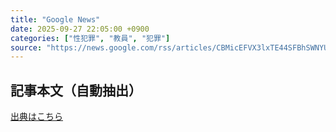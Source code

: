 ```yaml
---
title: "Google News"
date: 2025-09-27 22:05:00 +0900
categories: ["性犯罪", "教員", "犯罪"]
source: "https://news.google.com/rss/articles/CBMicEFVX3lxTE44SFBhSWNYUmdkWEJLLXZfSGpEZzhUTjk0QkQwODZIWEJXWmZHTmotSndQU0U1bEtBMDNSbjd2NFdIVk5rM1dBS2FWNWtwY05UUk03bThQNDNCdmhTRnJPTFdISGQ1U3FHWlV1bTJ1NEo?oc=5"
---
```


## 記事本文（自動抽出）
<body class="y0K44d EA71Tc" id="readabilityBody"></body>

[出典はこちら](https://news.google.com/rss/articles/CBMicEFVX3lxTE44SFBhSWNYUmdkWEJLLXZfSGpEZzhUTjk0QkQwODZIWEJXWmZHTmotSndQU0U1bEtBMDNSbjd2NFdIVk5rM1dBS2FWNWtwY05UUk03bThQNDNCdmhTRnJPTFdISGQ1U3FHWlV1bTJ1NEo?oc=5)
